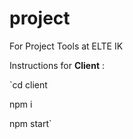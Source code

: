 # project
For Project Tools at ELTE IK


Instructions for **Client** : 

`cd client
 
 npm i 

 npm start`
